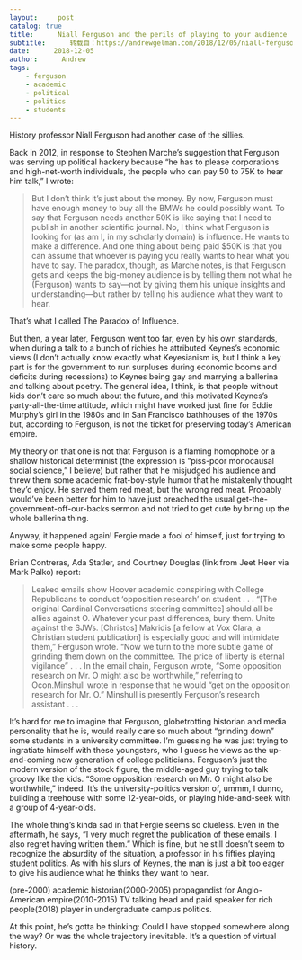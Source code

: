 ```yaml
---
layout:     post
catalog: true
title:      Niall Ferguson and the perils of playing to your audience
subtitle:      转载自：https://andrewgelman.com/2018/12/05/niall-ferguson-perils-playing-audience/
date:      2018-12-05
author:      Andrew
tags:
    - ferguson
    - academic
    - political
    - politics
    - students
---
```





History professor Niall Ferguson had another case of the sillies.

Back in 2012, in response to Stephen Marche’s suggestion that Ferguson was serving up political hackery because “he has to please corporations and high-net-worth individuals, the people who can pay 50 to 75K to hear him talk,” I wrote:

> But I don’t think it’s just about the money. By now, Ferguson must have enough money to buy all the BMWs he could possibly want. To say that Ferguson needs another 50K is like saying that I need to publish in another scientific journal. No, I think what Ferguson is looking for (as am I, in my scholarly domain) is influence. He wants to make a difference. And one thing about being paid $50K is that you can assume that whoever is paying you really wants to hear what you have to say.
The paradox, though, as Marche notes, is that Ferguson gets and keeps the big-money audience is by telling them not what he (Ferguson) wants to say—not by giving them his unique insights and understanding—but rather by telling his audience what they want to hear.

That’s what I called The Paradox of Influence.

But then, a year later, Ferguson went too far, even by his own standards, when during a talk to a bunch of richies he attributed Keynes’s economic views (I don’t actually know exactly what Keyesianism is, but I think a key part is for the government to run surpluses during economic booms and deficits during recessions) to Keynes being gay and marrying a ballerina and talking about poetry. The general idea, I think, is that people without kids don’t care so much about the future, and this motivated Keynes’s party-all-the-time attitude, which might have worked just fine for Eddie Murphy’s girl in the 1980s and in San Francisco bathhouses of the 1970s but, according to Ferguson, is not the ticket for preserving today’s American empire.

My theory on that one is not that Ferguson is a flaming homophobe or a shallow historical determinist (the expression is “piss-poor monocausal social science,” I believe) but rather that he misjudged his audience and threw them some academic frat-boy-style humor that he mistakenly thought they’d enjoy. He served them red meat, but the wrong red meat. Probably would’ve been better for him to have just preached the usual get-the-government-off-our-backs sermon and not tried to get cute by bring up the whole ballerina thing.

Anyway, it happened again! Fergie made a fool of himself, just for trying to make some people happy.

Brian Contreras, Ada Statler, and Courtney Douglas (link from Jeet Heer via Mark Palko) report:

> Leaked emails show Hoover academic conspiring with College Republicans to conduct ‘opposition research’ on student . . . “[The original Cardinal Conversations steering committee] should all be allies against O. Whatever your past differences, bury them. Unite against the SJWs. [Christos] Makridis [a fellow at Vox Clara, a Christian student publication] is especially good and will intimidate them,” Ferguson wrote. “Now we turn to the more subtle game of grinding them down on the committee. The price of liberty is eternal vigilance” . . . In the email chain, Ferguson wrote, “Some opposition research on Mr. O might also be worthwhile,” referring to Ocon.Minshull wrote in response that he would “get on the opposition research for Mr. O.” Minshull is presently Ferguson’s research assistant . . .

It’s hard for me to imagine that Ferguson, globetrotting historian and media personality that he is, would really care so much about “grinding down” some students in a university committee. I’m guessing he was just trying to ingratiate himself with these youngsters, who I guess he views as the up-and-coming new generation of college politicians. Ferguson’s just the modern version of the stock figure, the middle-aged guy trying to talk groovy like the kids. “Some opposition research on Mr. O might also be worthwhile,” indeed. It’s the university-politics version of, ummm, I dunno, building a treehouse with some 12-year-olds, or playing hide-and-seek with a group of 4-year-olds.

The whole thing’s kinda sad in that Fergie seems so clueless. Even in the aftermath, he says, “I very much regret the publication of these emails. I also regret having written them.” Which is fine, but he still doesn’t seem to recognize the absurdity of the situation, a professor in his fifties playing student politics. As with his slurs of Keynes, the man is just a bit too eager to give his audience what he thinks they want to hear.

(pre-2000) academic historian(2000-2005) propagandist for Anglo-American empire(2010-2015) TV talking head and paid speaker for rich people(2018) player in undergraduate campus politics.

At this point, he’s gotta be thinking: Could I have stopped somewhere along the way? Or was the whole trajectory inevitable. It’s a question of virtual history.



